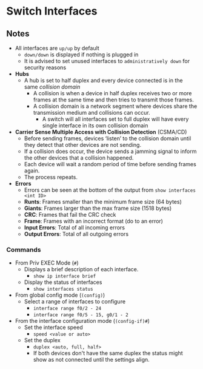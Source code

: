 # Switch Interfaces

## Notes

- All interfaces are `up/up` by default
  - `down/down` is displayed if nothing is plugged in
  - It is advised to set unused interfaces to `administratively down` for security reasons
- **Hubs**
  - A hub is set to half duplex and every device connected is in the same *collision domain*
    - A collision is when a device in half duplex receives two or more frames at the same time and then tries to transmit those frames.
    - A collision domain is a network segment where devices share the transmission medium and collisions can occur.
      - A switch will all interfaces set to full duplex will have every single interface in its own collision domain
- **Carrier Sense Multiple Access with Collision Detection** (CSMA/CD)
  - Before sending frames, devices ‘listen’ to the collision domain until they detect that other devices are not sending.
  - If a collision does occur, the device sends a jamming signal to inform the other devices that a collision happened.
  - Each device will wait a random period of time before sending frames again.
  - The process repeats.
- **Errors**
  - Errors can be seen at the bottom of the output from `show interfaces <int ID>`
  - **Runts**: Frames smaller than the minimum frame size (64 bytes)
  - **Giants**: Frames larger than the max frame size (1518 bytes)
  - **CRC**: Frames that fail the CRC check
  - **Frame**: Frames with an incorrect format (do to an error)
  - **Input Errors**: Total of all incoming errors
  - **Output Errors**: Total of all outgoing errors

### Commands

- From Priv EXEC Mode (`#`)
  - Displays a brief description of each interface.
    - `show ip interface brief`
  - Display the status of interfaces
    - `show interfaces status`
- From global config mode (`(config)`)
  - Select a range of interfaces to configure
    - `interface range f0/2 - 24`
    - `interface range f0/5 - 15, g0/1 - 2`
- From the interface configuration mode (`(config-if)#`)
  - Set the interface speed
    - `speed <value or auto>`
  - Set the duplex
    - `duplex <auto, full, half>`
    - If both devices don't have the same duplex the status might show as not connected until the settings align.